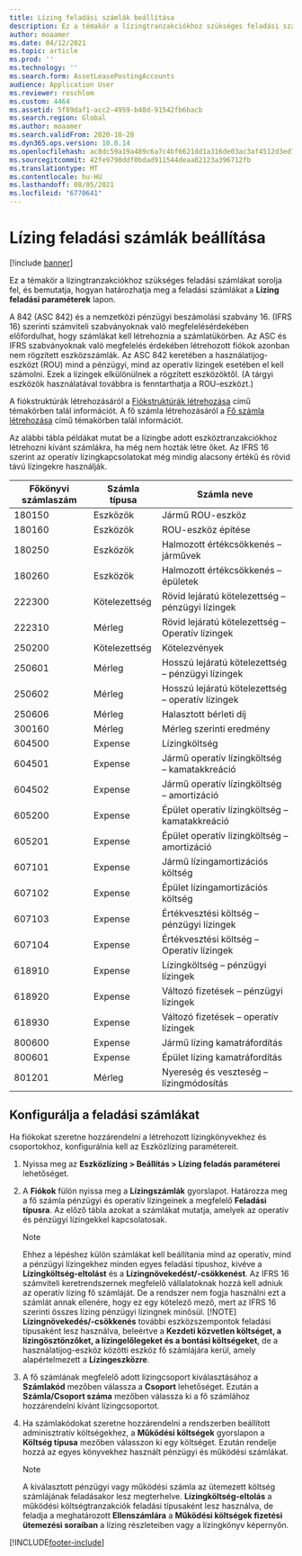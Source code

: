 ```yaml
---
title: Lízing feladási számlák beállítása
description: Ez a témakör a lízingtranzakciókhoz szükséges feladási számlákat sorolja fel, és bemutatja, hogyan határozhatja meg a feladási számlákat a Lízing feladási paraméterek lapon.
author: moaamer
ms.date: 04/12/2021
ms.topic: article
ms.prod: ''
ms.technology: ''
ms.search.form: AssetLeasePostingAccounts
audience: Application User
ms.reviewer: roschlom
ms.custom: 4464
ms.assetid: 5f89daf1-acc2-4959-b48d-91542fb6bacb
ms.search.region: Global
ms.author: moaamer
ms.search.validFrom: 2020-10-28
ms.dyn365.ops.version: 10.0.14
ms.openlocfilehash: ac8dc59a19a489c6a7c4bf6621dd1a316de03ac3af4512d3ed7e55668af801b1
ms.sourcegitcommit: 42fe9790ddf0bdad911544deaa82123a396712fb
ms.translationtype: MT
ms.contentlocale: hu-HU
ms.lasthandoff: 08/05/2021
ms.locfileid: "6770641"
---
```

# <a name="set-up-lease-posting-accounts"></a>Lízing feladási számlák beállítása

[!include [banner](../includes/banner.md)]

Ez a témakör a lízingtranzakciókhoz szükséges feladási számlákat sorolja fel, és bemutatja, hogyan határozhatja meg a feladási számlákat a **Lízing feladási paraméterek** lapon.

A 842 (ASC 842) és a nemzetközi pénzügyi beszámolási szabvány 16. (IFRS 16) szerinti számviteli szabványoknak való megfelelésérdekében előfordulhat, hogy számlákat kell létrehoznia a számlatükörben. Az ASC és IFRS szabványoknak való megfelelés érdekében létrehozott fiókok azonban nem rögzített eszközszámlák. Az ASC 842 keretében a használatijog-eszközt (ROU) mind a pénzügyi, mind az operatív lízingek esetében el kell számolni. Ezek a lízingek elkülönülnek a rögzített eszközöktől. (A tárgyi eszközök használatával továbbra is fenntarthatja a ROU-eszközt.)

A fiókstruktúrák létrehozásáról a [Fiókstruktúrák létrehozása](../general-ledger/tasks/create-account-structures.md) című témakörben talál információt. A fő számla létrehozásáról a [Fő számla létrehozása](../general-ledger/tasks/create-main-account.md) című témakörben talál információt.

Az alábbi tábla példákat mutat be a lízingbe adott eszköztranzakciókhoz létrehozni kívánt számlákra, ha még nem hozták létre őket. Az IFRS 16 szerint az operatív lízingkapcsolatokat még mindig alacsony értékű és rövid távú lízingekre használják.

| Főkönyvi számlaszám | Számla típusa  | Számla neve                                          |
|-----------------------|---------------|-------------------------------------------------------|
| 180150                | Eszközök         | Jármű ROU-eszköz                                     |
| 180160                | Eszközök         | ROU-eszköz építése                                    |
| 180250                | Eszközök         | Halmozott értékcsökkenés – járművek                   |
| 180260                | Eszközök         | Halmozott értékcsökkenés – épületek                  |
| 222300                | Kötelezettség     | Rövid lejáratú kötelezettség – pénzügyi lízingek                |
| 222310                | Mérleg | Rövid lejáratú kötelezettség – Operatív lízingek              |
| 250200                | Kötelezettség     | Kötelezvények                                         |
| 250601                | Mérleg | Hosszú lejáratú kötelezettség – pénzügyi lízingek                 |
| 250602                | Mérleg | Hosszú lejáratú kötelezettség – operatív lízingek               |
| 250606                | Mérleg | Halasztott bérleti díj                                         |
| 300160                | Mérleg | Mérleg szerinti eredmény                                     |
| 604500                | Expense       | Lízingköltség                                         |
| 604501                | Expense       | Jármű operatív lízingköltség – kamatakkreáció  |
| 604502                | Expense       | Jármű operatív lízingköltség – amortizáció        |
| 605200                | Expense       | Épület operatív lízingköltség – kamatakkreáció |
| 605201                | Expense       | Épület operatív lízingköltség – amortizáció       |
| 607101                | Expense       | Jármű lízingamortizációs költség                    |
| 607102                | Expense       | Épület lízingamortizációs költség                   |
| 607103                | Expense       | Értékvesztési költség – pénzügyi lízingek                   |
| 607104                | Expense       | Értékvesztési költség – Operatív lízingek                 |
| 618910                | Expense       | Lízingköltség – pénzügyi lízingek                        |
| 618920                | Expense       | Változó fizetések – pénzügyi lízingek                    |
| 618930                | Expense       | Változó fizetések – operatív lízingek                  |
| 800600                | Expense       | Jármű lízing kamatráfordítás                        |
| 800601                | Expense       | Épület lízing kamatráfordítás                       |
| 801201                | Mérleg | Nyereség és veszteség – lízingmódosítás                      |

## <a name="configure-posting-accounts"></a>Konfigurálja a feladási számlákat

Ha fiókokat szeretne hozzárendelni a létrehozott lízingkönyvekhez és csoportokhoz, konfigurálnia kell az Eszközlízing paramétereit.

1. Nyissa meg az **Eszközlízing \> Beállítás \> Lízing feladás paraméterei** lehetőséget.
2. A **Fiókok** fülön nyissa meg a **Lízingszámlák** gyorslapot. Határozza meg a fő számla pénzügyi és operatív lízingeinek a megfelelő **Feladási típusra**. Az előző tábla azokat a számlákat mutatja, amelyek az operatív és pénzügyi lízingekkel kapcsolatosak.

    > [!NOTE]
    > Ehhez a lépéshez külön számlákat kell beállítania mind az operatív, mind a pénzügyi lízingekhez minden egyes feladási típushoz, kivéve a **Lízingköltség-eltolást** és a **Lízingnövekedést/-csökkenést**. Az IFRS 16 számviteli keretrendszernek megfelelő vállalatoknak hozzá kell adniuk az operatív lízing fő számláját. De a rendszer nem fogja használni ezt a számlát annak ellenére, hogy ez egy kötelező mező, mert az IFRS 16 szerinti összes lízing pénzügyi lízingnek minősül.
    >[!NOTE]
    > **Lízingnövekedés/-csökkenés** további eszközszempontok feladási típusaként lesz használva, beleértve a **Kezdeti közvetlen költséget, a lízingösztönzőket, a lízingelőlegeket és a bontási költségeket**, de a használatijog-eszköz közötti eszköz fő számlájára kerül, amely alapértelmezett a **Lízingeszközre**.        
    
3. A fő számlának megfelelő adott lízingcsoport kiválasztásához a **Számlakód** mezőben válassza a **Csoport** lehetőséget. Ezután a **Számla/Csoport száma** mezőben válassza ki a fő számlához hozzárendelni kívánt lízingcsoportot.
4. Ha számlakódokat szeretne hozzárendelni a rendszerben beállított adminisztratív költségekhez, a **Működési költségek** gyorslapon a **Költség típusa** mezőben válasszon ki egy költséget. Ezután rendelje hozzá az egyes könyvekhez használt pénzügyi és működési számlákat.

    > [!NOTE]
    > A kiválasztott pénzügyi vagy működési számla az ütemezett költség számlájának feladásakor lesz megterhelve.
    > **Lízingköltség-eltolás** a működési költségtranzakciók feladási típusaként lesz használva, de feladja a meghatározott **Ellenszámlára** a **Működési költségek fizetési ütemezési soraiban** a lízing részleteiben vagy a lízingkönyv képernyőn.   


[!INCLUDE[footer-include](../../includes/footer-banner.md)]
